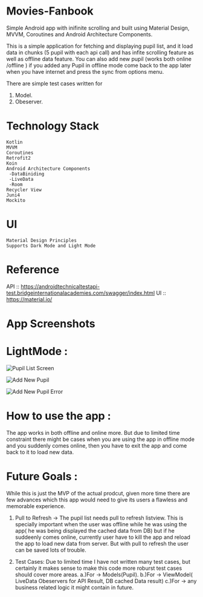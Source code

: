 # Movies-Fanbook
Simple Android app with inifinite scrolling and built using Material Design, MVVM, Coroutines and Android Architecture Components. 

This is a simple application for fetching and displaying pupil list, and it load data in chunks (5 pupil with each api call) and has infite scrolling feature as well as offline data feature. You can also add new pupil (works both online /offline ) if you added any Pupil in offline mode come back to the app later when you have internet and press the sync from options menu.

There are simple test cases written for 
1. Model.
2. Obeserver.

# Technology Stack
   	Kotlin
    MVVM
    Coroutines
    Retrofit2
    Koin
	Android Architecture Components
 	 -DataBiniding
	 -LiveData
	 -Room
	Recycler View 
    Juni4 
    Mockito
 
	
# UI 
	Material Design Principles
	Supports Dark Mode and Light Mode 
# Reference
API :: https://androidtechnicaltestapi-test.bridgeinternationalacademies.com/swagger/index.html
UI  :: https://material.io/
# App Screenshots


# LightMode : 

![Pupil List Screen](/images/pupillist.jpg)

![Add New Pupil](/images/addnewpupil.jpg)

![Add New Pupil Error](/images/addnewpupilerror.jpg)

# How to use the app :

The app works in both offline and online more. But due to limited time constraint there might be cases when you are using the app in offline mode and you suddenly comes online, then you have to exit the app and come back to it to load new data. 

# Future Goals : 
While this is just the MVP of the actual prodcut, given more time there are few advances which this app would need to give its users a flawless and memorable experience. 

1. Pull to Refresh -> The pupil list needs pull to refresh listview. This is specially important when the user was offline while he was using the app( he was being displayed the cached data from DB) but if he suddeenly comes online, currently user have to kill the app and reload the app to load new data from server. But with pull to refresh the user can be saved lots of trouble. 

2. Test Cases: Due to limited time I have not written many test cases, but certainly it makes sense to make this code more roburst test cases should cover more areas.
  a.)For -> Models(Pupil). 
  b.)For -> ViewModel( LiveData Obeservers for API Result, DB cached Data result)
  c.)For -> any business related logic it might contain in future. 


